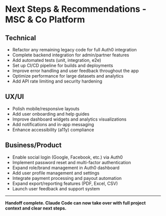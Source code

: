 # Next Steps & Recommendations - MSC & Co Platform

## Technical
- Refactor any remaining legacy code for full Auth0 integration
- Complete backend integration for admin/partner features
- Add automated tests (unit, integration, e2e)
- Set up CI/CD pipeline for builds and deployments
- Improve error handling and user feedback throughout the app
- Optimize performance for large datasets and analytics
- Add API rate limiting and security hardening

## UX/UI
- Polish mobile/responsive layouts
- Add user onboarding and help guides
- Improve dashboard widgets and analytics visualizations
- Add notifications and in-app messaging
- Enhance accessibility (a11y) compliance

## Business/Product
- Enable social login (Google, Facebook, etc.) via Auth0
- Implement password reset and multi-factor authentication
- Expand role/brand management in Auth0 dashboard
- Add user profile management and settings
- Integrate payment processing and payout automation
- Expand export/reporting features (PDF, Excel, CSV)
- Launch user feedback and support system

---

**Handoff complete. Claude Code can now take over with full project context and clear next steps.** 